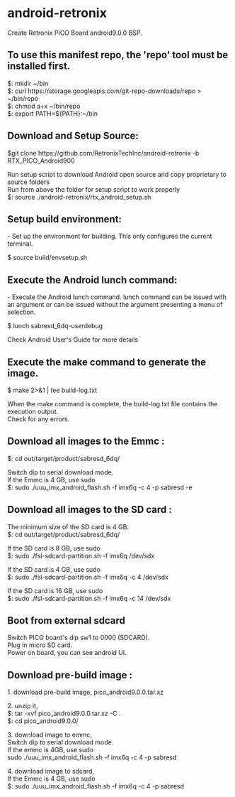 <html>
<body>
<h1>android-retronix</h1>
Create Retronix PICO Board android9.0.0 BSP.
<h2>To use this manifest repo, the 'repo' tool must be installed first.</h2>
$: mkdir ~/bin<br>
$: curl https://storage.googleapis.com/git-repo-downloads/repo  > ~/bin/repo<br>
$: chmod a+x ~/bin/repo<br>
$: export PATH=${PATH}:~/bin<br>

<h2>Download and Setup Source:</h2>
$git clone https://github.com/RetronixTechInc/android-retronix -b RTX_PICO_Android900<p>

Run setup script to download Android open source and copy proprietary to source folders<br>
Run from above the folder for setup script to work properly<br>
$: source ./android-retronix/rtx_android_setup.sh<p>

<h2>Setup build environment:</h2>
- Set up the environment for building. This only configures the current terminal.<p>
$ source build/envsetup.sh

<h2>Execute the Android lunch command:</h2>
- Execute the Android lunch command.
lunch command can be issued with an argument or can be issued without the argument presenting a menu of selection.<p>
$ lunch sabresd_6dq-userdebug<p>

Check Android User's Guide for more details<br>

<h2> Execute the make command to generate the image. </h2>
$ make 2>&1 | tee build-log.txt<p>
When the make command is complete, the build-log.txt file contains the execution output.<br>
Check for any errors.<br>

<h2> Download all images to the Emmc : </h2>
$: cd out/target/product/sabresd_6dq/<p>
Switch dip to serial download mode.<br>
If the Emmc is 4 GB, use sudo <br>
$: sudo ./uuu_imx_android_flash.sh -f imx6q -c 4 -p sabresd -e<p>

<h2> Download all images to the SD card : </h2>
The minimum size of the SD card is 4 GB.<br>
$: cd out/target/product/sabresd_6dq/<p>
If the SD card is 8 GB, use sudo <br>
$: sudo ./fsl-sdcard-partition.sh -f imx6q /dev/sdx<p>
If the SD card is 4 GB, use sudo <br>
$: sudo ./fsl-sdcard-partition.sh -f imx6q -c 4 /dev/sdx<p>
If the SD card is 16 GB, use sudo <br>
$: sudo ./fsl-sdcard-partition.sh -f imx6q -c 14 /dev/sdx<p>

<h2> Boot from external sdcard </h2>
Switch PICO board's dip sw1 to 0000 (SDCARD).<br>
Plug in micro SD card.<br>
Power on board, you can see android UI.<br>

<h2> Download pre-build image : </h2>
1. download pre-build image, pico_android9.0.0.tar.xz<p>
2. unzip it,<br>
$: tar -xvf pico_android9.0.0.tar.xz -C .<br>
$: cd pico_android9.0.0/<p>
3. download image to emmc,<br>
Switch dip to serial download mode.<br>
If the emmc is 4GB, use sudo <br>
sudo ./uuu_imx_android_flash.sh -f imx6q -c 4 -p sabresd<p>
4. download image to sdcard,<br>
If the Emmc is 4 GB, use sudo <br>
$: sudo ./uuu_imx_android_flash.sh -f imx6q -c 4 -p sabresd<br>
</body>
</html>


